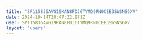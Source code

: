 ```yaml
---
title: "SP115836AVG19KAN8FDJ6TYMQ9RN0CEE3SWSNS6XV"
date: 2024-10-14T20:47:22.971Z
user: SP115836AVG19KAN8FDJ6TYMQ9RN0CEE3SWSNS6XV
layout: "users"
---
```

    